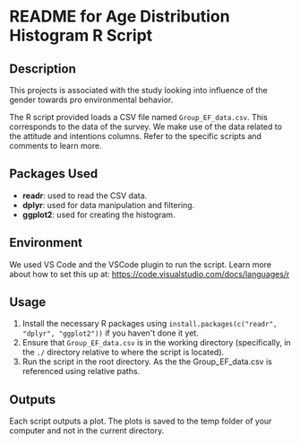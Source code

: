 # README for Age Distribution Histogram R Script

## Description

This projects is associated with the study looking into influence of the gender towards pro environmental behavior.

The R script provided loads a CSV file named `Group_EF_data.csv`. This corresponds to the data of the survey. We make use of the data related to the attitude and intentions columns. Refer to the specific scripts and comments to learn more.

## Packages Used

- **readr**: used to read the CSV data.
- **dplyr**: used for data manipulation and filtering.
- **ggplot2**: used for creating the histogram.

## Environment

We used VS Code and the VSCode plugin to run the script. Learn more about how to set this up at: https://code.visualstudio.com/docs/languages/r

## Usage

1. Install the necessary R packages using `install.packages(c("readr", "dplyr", "ggplot2"))` if you haven't done it yet.
2. Ensure that `Group_EF_data.csv` is in the working directory (specifically, in the `./` directory relative to where the script is located).
3. Run the script in the root directory. As the the Group_EF_data.csv is referenced using relative paths.

## Outputs

Each script outputs a plot. The plots is saved to the temp folder of your computer and not in the current directory.
